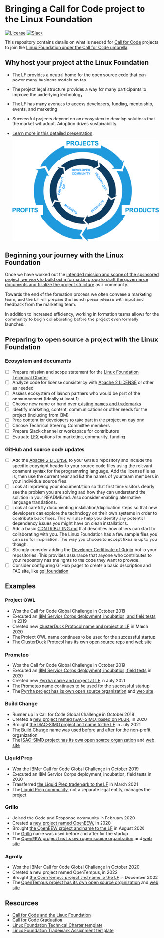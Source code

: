 # Bringing a Call for Code project to the Linux Foundation

[![License](https://img.shields.io/badge/License-Apache2-blue.svg)](https://www.apache.org/licenses/LICENSE-2.0) [![Slack](https://img.shields.io/static/v1?label=Community&message=%23open-source-general&color=blue)](https://callforcode.org/slack)

This repository contains details on what is needed for [Call for Code](https://developer.ibm.com/callforcode/) projects to join the [Linux Foundation under the Call for Code umbrella](https://www.linuxfoundation.org/projects/call-for-code/).

## Why host your project at the Linux Foundation

- The LF provides a neutral home for the open source code that can power many business models on top
- The project legal structure provides a way for many participants to improve the underlying technology
- The LF has many avenues to access developers, funding, mentorship, events, and marketing
- Successful projects depend on an ecosystem to develop solutions that the market will adopt. Adoption drives sustainability.
- [Learn more in this detailed presentation](Why-Host-a-Project-at-the-Linux-Foundation.pdf).

  ![The innovation cycle at the Linux Foundation](LF-Innovation-Cycle.png)

## Beginning your journey with the Linux Foundation

Once we have worked out the [intended mission and scope of the sponsored project, we work to build out a formation group to draft the governance documents and finalize the project structure](CFC-LF-Technical-Charter-Sample.pdf) as a community.

Towards the end of the formation process we often convene a marketing team, and the LF will prepare the launch press release with input and feedback from the marketing team.

In addition to increased efficiency, working in formation teams allows for the community to begin collaborating before the project even formally launches.

## Preparing to open source a project with the Linux Foundation

### Ecosystem and documents

- [ ] Prepare mission and scope statement for the [Linux Foundation Technical Charter](CFC-LF-Technical-Charter-Sample.pdf)
- [ ] Analyze code for license consistency with [Apache 2 LICENSE](http://www.apache.org/licenses/LICENSE-2.0) or other as needed
- [ ] Assess ecosystem of launch partners who would be part of the announcement (Ideally at least 1)
- [ ] Choose new name or hand over [existing names and trademarks](CFC-LF-Trademark-Assignment-Sample.pdf)
- [ ] Identify marketing, content, communications or other needs for the project (including from IBM)
- [ ] Prep content for developers to take part in the project on day one
- [ ] Choose Technical Steering Committee members
- [ ] Prepare Slack channel or workspace for contributors
- [ ] Evaluate [LFX](https://lfx.linuxfoundation.org/) options for marketing, community, funding

### GitHub and source code updates

- [ ] Add the [Apache 2 LICENSE](http://www.apache.org/licenses/LICENSE-2.0#apply) to your GitHub repository and include the specific copyright header to your source code files using the relevant comment syntax for the programming language. Add the license file as is, then use the current year and list the names of your team members in your individual source files.
- [ ] Look at improving your documentation so that first time visitors clearly see the problem you are solving and how they can understand the solution in your README.md. Also consider enabling alternative language translations.
- [ ] Look at carefully documenting installation/duplication steps so that new developers can explore the technology on their own systems in order to contribute back fixes. This will also help you identify any potential dependency issues you might have on clean installations.
- [ ] Add a basic [CONTRIBUTING.md](https://github.com/nodejs/node/blob/master/CONTRIBUTING.md) that describes how others can start to collaborating with you. The Linux Foundation has a few sample files you can use for inspiration. The way you choose to accept fixes is up to you though.
- [ ] Strongly consider adding the [Developer Certificate of Origin](https://github.com/apps/dco) bot to your repositories. This provides assurance that anyone who contributes to your repository has the rights to the code they want to provide.
- [ ] Consider configuring GitHub pages to create a basic description and FAQ site, like [gql.foundation](https://gql.foundation/)

## Examples

### Project OWL

- Won the Call for Code Global Challenge in October 2018
- Executed an [IBM Service Corps deployment, incubation, and field tests](https://developer.ibm.com/callforcode/solutions/owl/) in 2019
- Created new [ClusterDuck Protocol name and project at LF](https://www.linuxfoundation.org/press-release/the-linux-foundation-open-sources-hardware-of-disaster-relief-project-that-won-first-call-for-code-global-challenge-led-by-ibm/) in March 2020
- The [Project OWL](https://www.project-owl.com/) name continues to be used for the successful startup
- The ClusterDuck Protocol has its own [open source repo](https://github.com/Call-for-Code/ClusterDuck-Protocol) and [web site](https://clusterduckprotocol.org/)

### Prometeo

- Won the Call for Code Global Challenge in October 2019
- Executed an [IBM Service Corps deployment, incubation, field tests](https://developer.ibm.com/callforcode/solutions/prometeo/) in 2020
- Created new [Pyrrha name and project at LF](https://www.linuxfoundation.org/press-release/the-linux-foundation-prometeo-ibm-and-partners-announce-new-firefighter-safety-open-source-project/) in July 2021
- The [Prometeo](https://prometeoplatform.com/THOROUGHLY.htm) name continues to be used for the successful startup
- The [Pyrrha project has its own open source organization](https://github.com/Pyrrha-Platform) and [web site](https://pyrrha-platform.org/)

### Build Change

- Runner up in Call for Code Global Challenge in October 2018
- Created a [new project named ISAC-SIMO, based on PD3R](https://developer.ibm.com/callforcode/solutions/build-change/), in 2020
- Brought [the ISAC-SIMO project and name to the LF](https://linuxfoundation.org/press-release/new-open-source-project-uses-machine-learning-to-inform-quality-assurance-for-construction-in-emerging-nations/) in July 2021
- The [Build Change](https://buildchange.org/) name was used before and after for the non-profit organization
- The [ISAC-SIMO project has its own open source organization](https://github.com/ISAC-SIMO) and [web site](https://isac-simo.net/)

### Liquid Prep

- Won the IBMer Call for Code Global Challenge in October 2019
- Executed an IBM Service Corps deployment, incubation, field tests in 2020
- Transferred [the Liquid Prep trademark to the LF](https://linuxfoundation.org/blog/liquid-prep-intelligent-watering-solution-now-hosted-by-the-linux-foundation-as-a-call-for-code-project/) in March 2021
- The [Liquid Prep community](https://github.com/Liquid-Prep), not a separate legal entity, manages the project

### Grillo

- Joined the Code and Response community in February 2020
- Created a [new project named OpenEEW](https://developer.ibm.com/tutorials/build-an-openeew-earthquake-early-warning-node-red-dashboard/), in 2020
- Brought [the OpenEEW project and name to the LF](https://www.linuxfoundation.org/press-release/the-linux-foundation-grillo-and-ibm-announce-new-earthquake-early-warning-open-source-project/) in August 2020
- The [Grillo](https://grillo.io/) name was used before and after for the startup
- The [OpenEEW project has its own open source organization](https://github.com/openeew) and [web site](https://openeew.com/)

### Agrolly

- Won the IBMer Call for Code Global Challenge in October 2020
- Created a new project named OpenTempus, in 2022
- Brought [the OpenTempus project and name to the LF](https://www.linuxfoundation.org/blog/two-new-agricultural-technology-projects-join-the-call-for-code-community-at-the-linux-foundation) in December 2022
- The [OpenTempus project has its own open source organization](https://github.com/OpenTempus) and [web site](https://opentempus.com/)

## Resources

- [Call for Code and the Linux Foundation](Bringing-Call-for-Code-Projects-to-The-Linux-Foundation-Briefing.pdf)
- [Call for Code Graduation](CFC-Deployment-Graduation-External.pdf)
- [Linux Foundation Technical Charter template](CFC-LF-Technical-Charter-Sample.pdf)
- [Linux Foundation Trademark Assignment template](CFC-LF-Trademark-Assignment-Sample.pdf)
